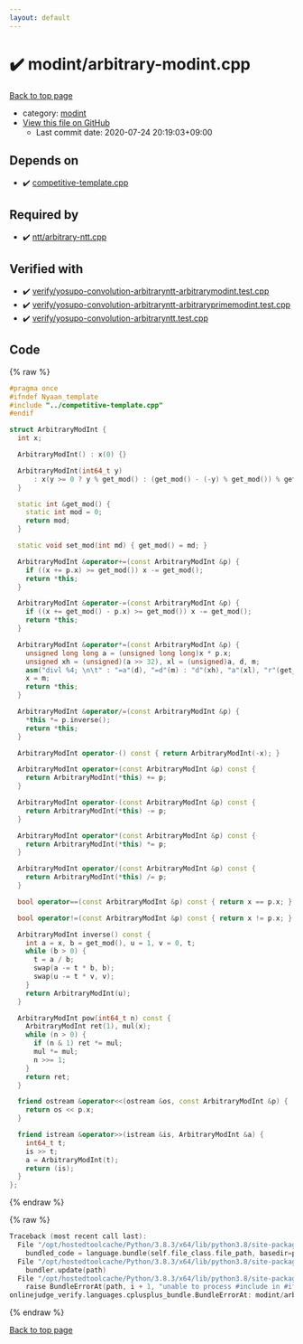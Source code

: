 ```yaml
---
layout: default
---
```


<!-- mathjax config similar to math.stackexchange -->
<script type="text/javascript" async
  src="https://cdnjs.cloudflare.com/ajax/libs/mathjax/2.7.5/MathJax.js?config=TeX-MML-AM_CHTML">
</script>
<script type="text/x-mathjax-config">
  MathJax.Hub.Config({
    TeX: { equationNumbers: { autoNumber: "AMS" }},
    tex2jax: {
      inlineMath: [ ['$','$'] ],
      processEscapes: true
    },
    "HTML-CSS": { matchFontHeight: false },
    displayAlign: "left",
    displayIndent: "2em"
  });
</script>

<script type="text/javascript" src="https://cdnjs.cloudflare.com/ajax/libs/jquery/3.4.1/jquery.min.js"></script>
<script src="https://cdn.jsdelivr.net/npm/jquery-balloon-js@1.1.2/jquery.balloon.min.js" integrity="sha256-ZEYs9VrgAeNuPvs15E39OsyOJaIkXEEt10fzxJ20+2I=" crossorigin="anonymous"></script>
<script type="text/javascript" src="../../assets/js/copy-button.js"></script>
<link rel="stylesheet" href="../../assets/css/copy-button.css" />


# :heavy_check_mark: modint/arbitrary-modint.cpp

<a href="../../index.html">Back to top page</a>

* category: <a href="../../index.html#fb97f878c938d7517d3d9f7de68146e9">modint</a>
* <a href="{{ site.github.repository_url }}/blob/master/modint/arbitrary-modint.cpp">View this file on GitHub</a>
    - Last commit date: 2020-07-24 20:19:03+09:00




## Depends on

* :heavy_check_mark: <a href="../competitive-template.cpp.html">competitive-template.cpp</a>


## Required by

* :heavy_check_mark: <a href="../ntt/arbitrary-ntt.cpp.html">ntt/arbitrary-ntt.cpp</a>


## Verified with

* :heavy_check_mark: <a href="../../verify/verify/yosupo-convolution-arbitraryntt-arbitrarymodint.test.cpp.html">verify/yosupo-convolution-arbitraryntt-arbitrarymodint.test.cpp</a>
* :heavy_check_mark: <a href="../../verify/verify/yosupo-convolution-arbitraryntt-arbitraryprimemodint.test.cpp.html">verify/yosupo-convolution-arbitraryntt-arbitraryprimemodint.test.cpp</a>
* :heavy_check_mark: <a href="../../verify/verify/yosupo-convolution-arbitraryntt.test.cpp.html">verify/yosupo-convolution-arbitraryntt.test.cpp</a>


## Code

<a id="unbundled"></a>
{% raw %}
```cpp
#pragma once
#ifndef Nyaan_template
#include "../competitive-template.cpp"
#endif

struct ArbitraryModInt {
  int x;

  ArbitraryModInt() : x(0) {}

  ArbitraryModInt(int64_t y)
      : x(y >= 0 ? y % get_mod() : (get_mod() - (-y) % get_mod()) % get_mod()) {
  }

  static int &get_mod() {
    static int mod = 0;
    return mod;
  }

  static void set_mod(int md) { get_mod() = md; }

  ArbitraryModInt &operator+=(const ArbitraryModInt &p) {
    if ((x += p.x) >= get_mod()) x -= get_mod();
    return *this;
  }

  ArbitraryModInt &operator-=(const ArbitraryModInt &p) {
    if ((x += get_mod() - p.x) >= get_mod()) x -= get_mod();
    return *this;
  }

  ArbitraryModInt &operator*=(const ArbitraryModInt &p) {
    unsigned long long a = (unsigned long long)x * p.x;
    unsigned xh = (unsigned)(a >> 32), xl = (unsigned)a, d, m;
    asm("divl %4; \n\t" : "=a"(d), "=d"(m) : "d"(xh), "a"(xl), "r"(get_mod()));
    x = m;
    return *this;
  }

  ArbitraryModInt &operator/=(const ArbitraryModInt &p) {
    *this *= p.inverse();
    return *this;
  }

  ArbitraryModInt operator-() const { return ArbitraryModInt(-x); }

  ArbitraryModInt operator+(const ArbitraryModInt &p) const {
    return ArbitraryModInt(*this) += p;
  }

  ArbitraryModInt operator-(const ArbitraryModInt &p) const {
    return ArbitraryModInt(*this) -= p;
  }

  ArbitraryModInt operator*(const ArbitraryModInt &p) const {
    return ArbitraryModInt(*this) *= p;
  }

  ArbitraryModInt operator/(const ArbitraryModInt &p) const {
    return ArbitraryModInt(*this) /= p;
  }

  bool operator==(const ArbitraryModInt &p) const { return x == p.x; }

  bool operator!=(const ArbitraryModInt &p) const { return x != p.x; }

  ArbitraryModInt inverse() const {
    int a = x, b = get_mod(), u = 1, v = 0, t;
    while (b > 0) {
      t = a / b;
      swap(a -= t * b, b);
      swap(u -= t * v, v);
    }
    return ArbitraryModInt(u);
  }

  ArbitraryModInt pow(int64_t n) const {
    ArbitraryModInt ret(1), mul(x);
    while (n > 0) {
      if (n & 1) ret *= mul;
      mul *= mul;
      n >>= 1;
    }
    return ret;
  }

  friend ostream &operator<<(ostream &os, const ArbitraryModInt &p) {
    return os << p.x;
  }

  friend istream &operator>>(istream &is, ArbitraryModInt &a) {
    int64_t t;
    is >> t;
    a = ArbitraryModInt(t);
    return (is);
  }
};
```
{% endraw %}

<a id="bundled"></a>
{% raw %}
```cpp
Traceback (most recent call last):
  File "/opt/hostedtoolcache/Python/3.8.3/x64/lib/python3.8/site-packages/onlinejudge_verify/docs.py", line 349, in write_contents
    bundled_code = language.bundle(self.file_class.file_path, basedir=pathlib.Path.cwd())
  File "/opt/hostedtoolcache/Python/3.8.3/x64/lib/python3.8/site-packages/onlinejudge_verify/languages/cplusplus.py", line 185, in bundle
    bundler.update(path)
  File "/opt/hostedtoolcache/Python/3.8.3/x64/lib/python3.8/site-packages/onlinejudge_verify/languages/cplusplus_bundle.py", line 306, in update
    raise BundleErrorAt(path, i + 1, "unable to process #include in #if / #ifdef / #ifndef other than include guards")
onlinejudge_verify.languages.cplusplus_bundle.BundleErrorAt: modint/arbitrary-modint.cpp: line 3: unable to process #include in #if / #ifdef / #ifndef other than include guards

```
{% endraw %}

<a href="../../index.html">Back to top page</a>

